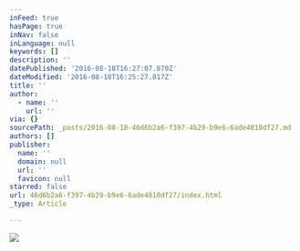 ```yaml
---
inFeed: true
hasPage: true
inNav: false
inLanguage: null
keywords: []
description: ''
datePublished: '2016-08-18T16:27:07.870Z'
dateModified: '2016-08-18T16:25:27.817Z'
title: ''
author:
  - name: ''
    url: ''
via: {}
sourcePath: _posts/2016-08-18-46d6b2a6-f397-4b29-b9e6-6ade4818df27.md
authors: []
publisher:
  name: ''
  domain: null
  url: ''
  favicon: null
starred: false
url: 46d6b2a6-f397-4b29-b9e6-6ade4818df27/index.html
_type: Article

---
```

![](https://the-grid-user-content.s3-us-west-2.amazonaws.com/92cf01a3-43be-41b2-8b1b-859fdbc4c148.jpg)